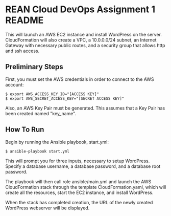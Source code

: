 # REAN Cloud DevOps Assignment 1 README

This will launch an AWS EC2 instance and install WordPress on the server. CloudFormation will also create a VPC, a 10.0.0.0/24 subnet, an Internet Gateway with necessary public routes, and a security group that allows http and ssh access.

## Preliminary Steps

First, you must set the AWS credentials in order to connect to the AWS account:

    $ export AWS_ACCESS_KEY_ID="[ACCESS KEY]"
    $ export AWS_SECRET_ACCESS_KEY="[SECRET ACCESS KEY]"

Also, an AWS Key Pair must be generated. This assumes that a Key Pair has been created named "key_name".

## How To Run

Begin by running the Ansible playbook, start.yml:

    $ ansible-playbook start.yml

This will prompt you for three inputs, necessary to setup WordPress. Specify a database username, a database password, and a database root password.

The playbook will then call role ansible/main.yml and launch the AWS CloudFormation stack through the template CloudFormation.yaml, which will create all the resources, start the EC2 instance, and install WordPress.

When the stack has completed creation, the URL of the newly created WordPress webserver will be displayed.
